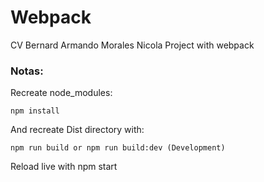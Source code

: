# Webpack 
CV Bernard Armando Morales Nicola
Project with webpack
<br/>

### Notas:
Recreate node_modules:

```
npm install
```

And recreate Dist directory with:

```
npm run build or npm run build:dev (Development)
```

Reload live with npm start